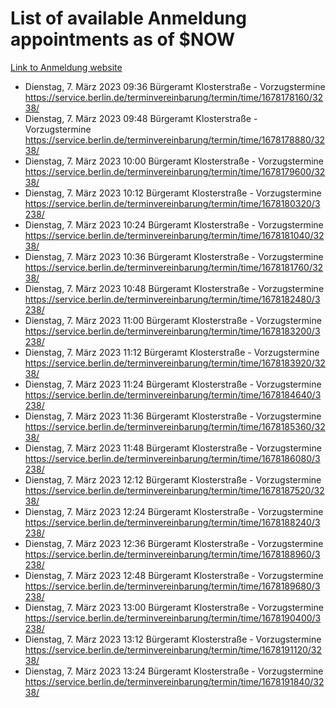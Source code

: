 # List of available Anmeldung appointments as of $NOW
[Link to Anmeldung website](https://service.berlin.de/terminvereinbarung/termin/tag.php?termin=1&anliegen[]=120686&dienstleisterlist=122210,122217,327316,122219,327312,122227,327314,122231,327346,122243,327348,122254,122252,329742,122260,329745,122262,329748,122271,327278,122273,327274,122277,327276,330436,122280,327294,122282,327290,122284,327292,122291,327270,122285,327266,122286,327264,122296,327268,150230,329760,122297,327286,122294,327284,122312,329763,122314,329775,122304,327330,122311,327334,122309,327332,317869,122281,327352,122279,329772,122283,122276,327324,122274,327326,122267,329766,122246,327318,122251,327320,122257,327322,122208,327298,122226,327300&herkunft=http%3A%2F%2Fservice.berlin.de%2Fdienstleistung%2F120686%2F)
- Dienstag, 7. März 2023 09:36 Bürgeramt Klosterstraße - Vorzugstermine https://service.berlin.de/terminvereinbarung/termin/time/1678178160/3238/
- Dienstag, 7. März 2023 09:48 Bürgeramt Klosterstraße - Vorzugstermine https://service.berlin.de/terminvereinbarung/termin/time/1678178880/3238/
- Dienstag, 7. März 2023 10:00 Bürgeramt Klosterstraße - Vorzugstermine https://service.berlin.de/terminvereinbarung/termin/time/1678179600/3238/
- Dienstag, 7. März 2023 10:12 Bürgeramt Klosterstraße - Vorzugstermine https://service.berlin.de/terminvereinbarung/termin/time/1678180320/3238/
- Dienstag, 7. März 2023 10:24 Bürgeramt Klosterstraße - Vorzugstermine https://service.berlin.de/terminvereinbarung/termin/time/1678181040/3238/
- Dienstag, 7. März 2023 10:36 Bürgeramt Klosterstraße - Vorzugstermine https://service.berlin.de/terminvereinbarung/termin/time/1678181760/3238/
- Dienstag, 7. März 2023 10:48 Bürgeramt Klosterstraße - Vorzugstermine https://service.berlin.de/terminvereinbarung/termin/time/1678182480/3238/
- Dienstag, 7. März 2023 11:00 Bürgeramt Klosterstraße - Vorzugstermine https://service.berlin.de/terminvereinbarung/termin/time/1678183200/3238/
- Dienstag, 7. März 2023 11:12 Bürgeramt Klosterstraße - Vorzugstermine https://service.berlin.de/terminvereinbarung/termin/time/1678183920/3238/
- Dienstag, 7. März 2023 11:24 Bürgeramt Klosterstraße - Vorzugstermine https://service.berlin.de/terminvereinbarung/termin/time/1678184640/3238/
- Dienstag, 7. März 2023 11:36 Bürgeramt Klosterstraße - Vorzugstermine https://service.berlin.de/terminvereinbarung/termin/time/1678185360/3238/
- Dienstag, 7. März 2023 11:48 Bürgeramt Klosterstraße - Vorzugstermine https://service.berlin.de/terminvereinbarung/termin/time/1678186080/3238/
- Dienstag, 7. März 2023 12:12 Bürgeramt Klosterstraße - Vorzugstermine https://service.berlin.de/terminvereinbarung/termin/time/1678187520/3238/
- Dienstag, 7. März 2023 12:24 Bürgeramt Klosterstraße - Vorzugstermine https://service.berlin.de/terminvereinbarung/termin/time/1678188240/3238/
- Dienstag, 7. März 2023 12:36 Bürgeramt Klosterstraße - Vorzugstermine https://service.berlin.de/terminvereinbarung/termin/time/1678188960/3238/
- Dienstag, 7. März 2023 12:48 Bürgeramt Klosterstraße - Vorzugstermine https://service.berlin.de/terminvereinbarung/termin/time/1678189680/3238/
- Dienstag, 7. März 2023 13:00 Bürgeramt Klosterstraße - Vorzugstermine https://service.berlin.de/terminvereinbarung/termin/time/1678190400/3238/
- Dienstag, 7. März 2023 13:12 Bürgeramt Klosterstraße - Vorzugstermine https://service.berlin.de/terminvereinbarung/termin/time/1678191120/3238/
- Dienstag, 7. März 2023 13:24 Bürgeramt Klosterstraße - Vorzugstermine https://service.berlin.de/terminvereinbarung/termin/time/1678191840/3238/
